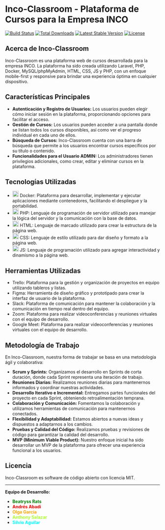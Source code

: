 # Inco-Classroom - Plataforma de Cursos para la Empresa INCO


[![Build Status](https://github.com/laravel/framework/actions/workflows/tests.yml/badge.svg)](https://github.com/laravel/framework/actions)
[![Total Downloads](https://img.shields.io/packagist/dt/laravel/framework)](https://packagist.org/packages/laravel/framework)
[![Latest Stable Version](https://img.shields.io/packagist/v/laravel/framework)](https://packagist.org/packages/laravel/framework)
[![License](https://img.shields.io/packagist/l/laravel/framework)](https://packagist.org/packages/laravel/framework)

## Acerca de Inco-Classroom

Inco-Classroom es una plataforma web de cursos desarrollada para la empresa INCO. La plataforma ha sido creada utilizando Laravel, PHP, Docker, MySQL/phpMyAdmin, HTML, CSS, JS y PHP, con un enfoque mobile-first y responsive para brindar una experiencia óptima en cualquier dispositivo.

## Características Principales

- **Autenticación y Registro de Usuarios:** Los usuarios pueden elegir cómo iniciar sesión en la plataforma, proporcionando opciones para facilitar el acceso.
- **Gestión de Cursos:** Los usuarios pueden acceder a una pantalla donde se listan todos los cursos disponibles, así como ver el progreso individual en cada uno de ellos.
- **Búsqueda de Cursos:** Inco-Classroom cuenta con una barra de búsqueda que permite a los usuarios encontrar cursos específicos por su título o contenido.
- **Funcionalidades para el Usuario ADMIN:** Los administradores tienen privilegios adicionales, como crear, editar y eliminar cursos en la plataforma.

## Tecnologías Utilizadas

- <img src="https://1000marcas.net/wp-content/uploads/2021/05/Docker-Logo-2.png" alt="Docker Logo" width="20"> Docker: Plataforma para desarrollar, implementar y ejecutar aplicaciones mediante contenedores, facilitando el despliegue y la portabilidad.
- <img src="https://chuidiang.org/images/f/f3/Logo_php.png" alt="PHP Logo" width="20"> PHP: Lenguaje de programación de servidor utilizado para manejar la lógica del servidor y la comunicación con la base de datos.
- <img src="https://upload.wikimedia.org/wikipedia/commons/6/61/HTML5_logo_and_wordmark.svg" alt="HTML Logo" width="20"> HTML: Lenguaje de marcado utilizado para crear la estructura de la página web.
- <img src="https://www.adaweb.es/wp-content/uploads/2019/09/css-logo-adaweb.png" alt="CSS Logo" width="20"> CSS: Lenguaje de estilo utilizado para dar diseño y formato a la página web.
- <img src="https://upload.wikimedia.org/wikipedia/commons/6/6a/JavaScript-logo.png" alt="JS Logo" width="20"> JS: Lenguaje de programación utilizado para agregar interactividad y dinamismo a la página web.

## Herramientas Utilizadas

-  Trello: Plataforma para la gestión y organización de proyectos en equipo utilizando tableros y listas.
-  Figma: Herramienta de diseño gráfico y prototipado para crear la interfaz de usuario de la plataforma.
-  Slack: Plataforma de comunicación para mantener la colaboración y la comunicación en tiempo real dentro del equipo.
-  Zoom: Plataforma para realizar videoconferencias y reuniones virtuales con el equipo de desarrollo.
-  Google Meet: Plataforma para realizar videoconferencias y reuniones virtuales con el equipo de desarrollo.

## Metodología de Trabajo

En Inco-Classroom, nuestra forma de trabajar se basa en una metodología ágil y colaborativa:

- **Scrum y Sprints:** Organizamos el desarrollo en Sprints de corta duración, donde cada Sprint representa una iteración de trabajo.
- **Reuniones Diarias:** Realizamos reuniones diarias para mantenernos informados y coordinar nuestras actividades.
- **Desarrollo Iterativo e Incremental:** Entregamos partes funcionales del proyecto en cada Sprint, obteniendo retroalimentación temprana.
- **Colaboración y Comunicación:** Fomentamos la colaboración y utilizamos herramientas de comunicación para mantenernos conectados.
- **Flexibilidad y Adaptabilidad:** Estamos abiertos a nuevas ideas y dispuestos a adaptarnos a los cambios.
- **Pruebas y Calidad del Código:** Realizamos pruebas y revisiones de código para garantizar la calidad del desarrollo.
- **MVP (Minimum Viable Product):** Nuestro enfoque inicial ha sido desarrollar un MVP de la plataforma para ofrecer una experiencia funcional a los usuarios.

## Licencia

Inco-Classroom es software de código abierto con licencia MIT.

---

**Equipo de Desarrollo:**

- <span style="color: green; font-weight: bold;">Beatryss Rats</span>
- <span style="color: red; font-weight: bold;">Andrés Abadi</span>
- <span style="color: orange; font-weight: bold;">Olga García</span>
- <span style="color: greenyellow; font-weight: bold;">Anthony Salazar</span>
- <span style="color: aqua; font-weight: bold;">Silvio Aguilar</span>
